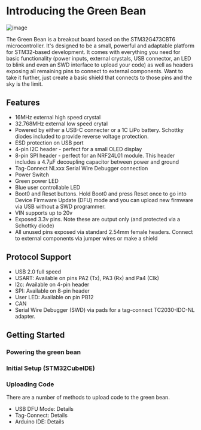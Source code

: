 # Introducing the Green Bean

![image](https://github.com/nollstead/Green-Bean/assets/13612518/946539af-7d3a-4dbd-b837-e23c8881a81c)


The Green Bean is a breakout board based on the STM32G473CBT6 microcontroller.  It's designed to be a small, powerful and adaptable platform for STM32-based development.  It comes with everything you need for basic functionality (power inputs, external crystals, USB connector, an LED to blink and even an SWD interface to upload your code) as well as headers exposing all remaining pins to connect to external components.  Want to take it further, just create a basic shield that connects to those pins and the sky is the limit.

## Features
- 16MHz external high speed crystal
- 32.768MHz external low speed crytal
- Powered by either a USB-C connecter or a 1C LiPo battery.  Schottky diodes included to provide reverse voltage protection.
- ESD protection on USB port
- 4-pin I2C header - perfect for a small OLED display
- 8-pin SPI header - perfect for an NRF24L01 module.  This header includes a 4.7μF decoupling capacitor between power and ground
- Tag-Connect NLxxx Serial Wire Debugger connection
- Power Switch
- Green power LED
- Blue user controllable LED
- Boot0 and Reset buttons.  Hold Boot0 and press Reset once to go into Device Firmware Update (DFU) mode and you can upload new firmware via USB without a SWD programmer.
- VIN supports up to 20v
- Exposed 3.3v pins.  Note these are output only (and protected via a Schottky diode)
- All unused pins exposed via standard 2.54mm female headers.  Connect to external components via jumper wires or make a shield 

## Protocol Support
- USB 2.0 full speed
- USART:  Available on pins PA2 (Tx), PA3 (Rx) and Pa4 (Clk)
- I2c:    Available on 4-pin header
- SPI:    Available on 8-pin header
- User LED:  Available on pin PB12
- CAN
- Serial Wire Debugger (SWD) via pads for a tag-connect TC2030-IDC-NL adapter.  



## Getting Started

### Powering the green bean

### Initial Setup (STM32CubeIDE)

### Uploading Code

There are a number of methods to upload code to the green bean.  

- USB DFU Mode:  Details
- Tag-Connect:  Details
- Arduino IDE:  Details



  


